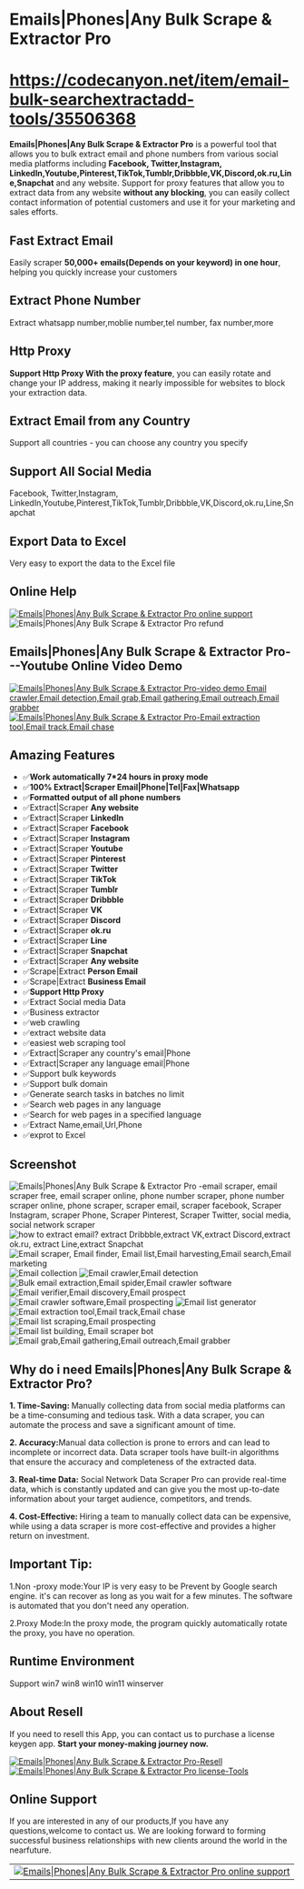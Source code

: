 #  Emails|Phones|Any Bulk Scrape & Extractor Pro
#  https://codecanyon.net/item/email-bulk-searchextractadd-tools/35506368


<strong> Emails|Phones|Any Bulk Scrape & Extractor Pro</strong>
    is a powerful tool that allows you to bulk extract email and phone numbers from various social media platforms including
    <strong> Facebook, Twitter,Instagram, LinkedIn,Youtube,Pinterest,TikTok,Tumblr,Dribbble,VK,Discord,ok.ru,Line,Snapchat</strong> and any website.
    Support for proxy features that allow you to extract data from any
    website <strong>without any blocking</strong>, you can easily collect contact information of potential customers and use it for your marketing and sales efforts.
    

<h2><strong>Fast Extract Email</strong></h2>
<p>Easily scraper <strong>50,000+ emails(Depends on your keyword) in one hour</strong>, helping you quickly increase your customers</p>

<h2><strong>Extract Phone Number</strong></h2>
<p>Extract whatsapp number,moblie number,tel number, fax number,more</p>

<h2><strong>Http Proxy</strong></h2>
<p><strong>Support Http Proxy With the proxy feature</strong>, you can easily rotate and change your IP address, making it nearly impossible for websites to block your extraction data.</p>

<h2><strong>Extract Email from any Country</strong></h2>
<p>Support all countries - you can choose any country you specify</p>

<h2><strong>Support All Social Media</strong></h2>
<p>Facebook, Twitter,Instagram, LinkedIn,Youtube,Pinterest,TikTok,Tumblr,Dribbble,VK,Discord,ok.ru,Line,Snapchat</p>

<h2><strong>Export Data to Excel</strong></h2>
<p>Very easy to export the data to the Excel file</p>


<h2><strong>Online Help</strong></h2>
<a href="https://codecanyon.net/item/email-bulk-searchextractadd-tools/35506368/comments" target="_blank">
    <img src="https://i.ibb.co/R9TFchr/support3.png" alt="Emails|Phones|Any Bulk Scrape & Extractor Pro online support" />
</a>
<img src="https://i.ibb.co/3M31mdG/refund3.png" alt="Emails|Phones|Any Bulk Scrape & Extractor Pro refund" />


<h2><strong>Emails|Phones|Any Bulk Scrape & Extractor Pro---Youtube Online Video Demo</strong></h2>
<a href="https://youtu.be/ZexamKft33s" target="_blank">
    <img src="https://i.ibb.co/xzxBQWw/ytbdemo.png" alt="Emails|Phones|Any Bulk Scrape & Extractor Pro-video demo Email crawler,Email detection,Email grab,Email gathering,Email outreach,Email grabber" />
</a>
<a href="https://youtu.be/ZexamKft33s" target="_blank">
    <img src="https://i.ibb.co/S0yZv2r/watchbtn.jpg" alt="Emails|Phones|Any Bulk Scrape & Extractor Pro-Email extraction tool,Email track,Email chase" />
</a>


<h2><strong>Amazing Features</strong></h2>
<ul>
    <li>✅<strong>Work automatically 7*24 hours in proxy mode</strong></li>
    <li>✅<strong>100% Extract|Scraper Email|Phone|Tel|Fax|Whatsapp</strong></li>
    <li>✅<strong>Formatted output of all phone numbers</strong></li>
    <li>✅Extract|Scraper <strong>Any website</strong></li>
    <li>✅Extract|Scraper <strong>LinkedIn</strong></li>
    <li>✅Extract|Scraper <strong>Facebook</strong></li>
    <li>✅Extract|Scraper <strong>Instagram</strong></li>
    <li>✅Extract|Scraper <strong>Youtube</strong></li>
    <li>✅Extract|Scraper <strong>Pinterest</strong></li>
    <li>✅Extract|Scraper <strong>Twitter</strong></li>
    <li>✅Extract|Scraper <strong>TikTok</strong></li>
    <li>✅Extract|Scraper <strong>Tumblr</strong></li>
    <li>✅Extract|Scraper <strong>Dribbble</strong></li>
    <li>✅Extract|Scraper <strong>VK</strong></li>
    <li>✅Extract|Scraper <strong>Discord</strong></li>
    <li>✅Extract|Scraper <strong>ok.ru</strong></li>
    <li>✅Extract|Scraper <strong>Line</strong></li>
    <li>✅Extract|Scraper <strong>Snapchat</strong></li>
    <li>✅Extract|Scraper <strong>Any website</strong></li>
    <li>✅Scrape|Extract <strong>Person Email</strong></li>
    <li>✅Scrape|Extract <strong>Business Email</strong></li>
    <li>✅<strong>Support Http Proxy</strong></li>
    <li>✅Extract Social media Data</li>
    <li>✅Business extractor</li>
    <li>✅web crawling</li>
    <li>✅extract website data</li>
    <li>✅easiest web scraping tool</li>
    <li>✅Extract|Scraper any country's email|Phone</li>
    <li>✅Extract|Scraper any language email|Phone </li>
    <li>✅Support bulk keywords </li>
    <li>✅Support bulk domain</li>
    <li>✅Generate search tasks in batches no limit</li>
    <li>✅Search web pages in any language</li>
    <li>✅Search for web pages in a specified language</li>
    <li>✅Extract Name,email,Url,Phone</li>
    <li>✅exprot to Excel</li>
</ul>


<h2><strong>Screenshot</strong></h2>
<img src="https://i.ibb.co/3mjQtPQ/01.png" alt=" Emails|Phones|Any Bulk Scrape & Extractor Pro -email scraper, email scraper free, email scraper online, phone number scraper, phone number scraper online, phone scraper, scraper email, scraper facebook, Scraper Instagram, scraper Phone, Scraper Pinterest, Scraper Twitter, social media, social network scraper" />
<img src="https://i.ibb.co/SfwT8dJ/02.png" alt="how to extract email? extract Dribbble,extract VK,extract Discord,extract ok.ru, extract Line,extract Snapchat" />
<img src="https://i.ibb.co/FH0XqR1/03.png" alt="Email scraper, Email finder, Email list,Email harvesting,Email search,Email marketing" />
<img src="https://i.ibb.co/P4Z5spb/04.png" alt="Email collection" />
<img src="https://i.ibb.co/w4hSDyy/05.png" alt="Email crawler,Email detection" />
<img src="https://i.ibb.co/1ZJbb1R/06.png" alt="Bulk email extraction,Email spider,Email crawler software" />
<img src="https://i.ibb.co/10Gn3Pz/07.png" alt="Email verifier,Email discovery,Email prospect" />
<img src="https://i.ibb.co/khBcshR/08.png" alt="Email crawler software,Email prospecting" />
<img src="https://i.ibb.co/wgVyK9J/09.png" alt="Email list generator" />
<img src="https://i.ibb.co/bv8WJwB/10.png" alt="Email extraction tool,Email track,Email chase" />
<img src="https://i.ibb.co/pd39zK5/11.png" alt="Email list scraping,Email prospecting" />
<img src="https://i.ibb.co/PrwgCWZ/12.png" alt="Email list building, Email scraper bot" />
<img src="https://i.ibb.co/gjmfJ9W/13.png" alt="Email grab,Email gathering,Email outreach,Email grabber" />


<h2><strong>Why do i need Emails|Phones|Any Bulk Scrape & Extractor Pro?</strong></h2>
<p>
    <strong>
        1. Time-Saving:
    </strong>
    Manually collecting data from social media platforms can be a time-consuming and tedious task. With a data scraper,
    you can automate the process and save a significant amount of time.
</p>
<p>
    <strong>2. Accuracy:</strong>Manual data collection is prone to errors and can lead to incomplete or incorrect data. Data scraper tools have built-in
    algorithms that ensure the accuracy and completeness of the extracted data.
</p>
<p>
    <strong>3. Real-time Data:</strong>
    Social Network Data Scraper Pro can provide real-time data, which is constantly updated and can give you the most up-to-date
    information about your target audience, competitors, and trends.
</p>
<p>
    <strong>
        4. Cost-Effective:
    </strong>
    Hiring a team to manually collect data can be expensive, while using a data scraper is more cost-effective and provides a
    higher return on investment.
</p>

<h2><strong>Important Tip:</strong></h2>
<p>1.Non -proxy mode:Your IP is very easy to be Prevent by Google search engine. it's can recover as long as you wait for a few minutes. The software is automated that you don't need any operation.</p>
<p>2.Proxy Mode:In the proxy mode, the program quickly automatically rotate the proxy, you have no operation.</p>

<h2><strong>Runtime Environment</strong></h2>
<p>Support win7 win8 win10 win11 winserver</p>



<h2><strong>About Resell</strong></h2>
<p>
    If you need to resell this App, you can contact us to purchase a license keygen app. <strong>
        Start your money-making journey now.
    </strong>
</p>
<a href="http://wa.me/13156299582" rel="nofollow">
    <img src="https://i.ibb.co/0G3WGzH/resell.png" alt="Emails|Phones|Any Bulk Scrape & Extractor Pro-Resell" />
</a>
<a href="http://wa.me/13156299582" rel="nofollow">
    <img src="https://i.ibb.co/FzhZN8L/license-Tools.png" alt="Emails|Phones|Any Bulk Scrape & Extractor Pro license-Tools" />
</a>


<h2><strong>Online Support</strong></h2>
<p>
    If you are interested in any of our products,If you have any questions,welcome to contact us.
    We are looking forward to forming successful business relationships with new clients around the world in the nearfuture.
</p>

<table>
    <tr>
        <td>
            <a href="https://codecanyon.net/item/email-bulk-searchextractadd-tools/35506368/comments" target="_blank">
                <img src="https://i.ibb.co/SwffqMn/support8.png" alt="Emails|Phones|Any Bulk Scrape & Extractor Pro online support" />
            </a>
        </td>
    </tr>
</table>

 
